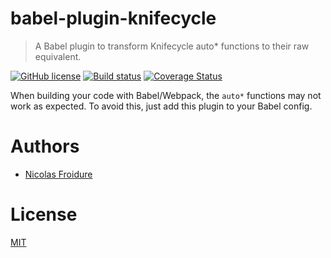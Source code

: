 [//]: # ( )
[//]: # (This file is automatically generated by a `metapak`)
[//]: # (module. Do not change it  except between the)
[//]: # (`content:start/end` flags, your changes would)
[//]: # (be overridden.)
[//]: # ( )
# babel-plugin-knifecycle
> A Babel plugin to transform Knifecycle auto* functions to their raw equivalent.

[![GitHub license](https://img.shields.io/badge/license-MIT-blue.svg)](https://github.com/nfroidure/babel-plugin-knifecycle/blob/master/LICENSE)
[![Build status](https://travis-ci.com/nfroidure/babel-plugin-knifecycle.svg?branch=master)](https://travis-ci.com/github/nfroidure/babel-plugin-knifecycle)
[![Coverage Status](https://coveralls.io/repos/github/nfroidure/babel-plugin-knifecycle/badge.svg?branch=master)](https://coveralls.io/github/nfroidure/babel-plugin-knifecycle?branch=master)


[//]: # (::contents:start)

When building your code with Babel/Webpack, the `auto*` functions may not work as expected.
To avoid this, just add this plugin to your Babel config.

[//]: # (::contents:end)

# Authors
- [Nicolas Froidure](http://insertafter.com/en/index.html)

# License
[MIT](https://github.com/nfroidure/babel-plugin-knifecycle/blob/master/LICENSE)

